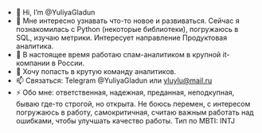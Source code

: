 - 👋 Hi, I’m @YuliyaGladun
- 👀 Мне интересно узнавать что-то новое и развиваться. Сейчас я познакомилась с Python (некоторые библиотеки), погружаюсь в SQL, изучаю метрики. Интересует направление Продуктовая аналитика. 
- 🌱 В настоящее время работаю спам-аналитиком в крупной it-компании в России.
- 💞️ Хочу попасть в крутую команду аналитиков. 
- 📫 Связаться: Telegram @YuliyaGladun или yluylu@mail.ru
- ⚡ Обо мне: ответственная, надежная, преданная, неподкупная, бываю где-то строгой, но открыта. 
    Не боюсь перемен, с интересом погружаюсь в работу, самокритичная, считаю важным работать над ошибками, чтобы улучшать качество работы.
    Тип по MBTI: INTJ

<!---
YuliyaGlagun/YuliyaGlagun is a ✨ special ✨ repository because its `README.md` (this file) appears on your GitHub profile.
You can click the Preview link to take a look at your changes.
--->
